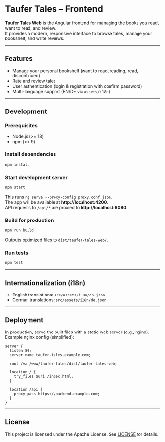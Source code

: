 # Taufer Tales – Frontend

**Taufer Tales Web** is the Angular frontend for managing the books you read, want to read, and review.  
It provides a modern, responsive interface to browse tales, manage your bookshelf, and write reviews.

---

##  Features

-  Manage your personal bookshelf (want to read, reading, read, discontinued)
-  Rate and review tales
-  User authentication (login & registration with confirm password)
-  Multi-language support (EN/DE via `assets/i18n`)

---




## Development

### Prerequisites
- Node.js (>= 18)
- npm (>= 9)

### Install dependencies
```bash
npm install
```

### Start development server
```bash
npm start
```
This runs `ng serve --proxy-config proxy.conf.json`.  
The app will be available at **http://localhost:4200**.  
API requests to `/api/*` are proxied to **http://localhost:8080**.

### Build for production
```bash
npm run build
```
Outputs optimized files to `dist/taufer-tales-web/`.

### Run tests
```bash
npm test
```

---

##  Internationalization (i18n)

- English translations: `src/assets/i18n/en.json`
- German translations: `src/assets/i18n/de.json`

---

## Deployment

In production, serve the built files with a static web server (e.g., nginx).  
Example nginx config (simplified):

```nginx
server {
  listen 80;
  server_name taufer-tales.example.com;

  root /var/www/taufer-tales/dist/taufer-tales-web;

  location / {
    try_files $uri /index.html;
  }

  location /api {
    proxy_pass https://backend.example.com;
  }
}
```

---

##  License

This project is licensed under the Apache License. See [LICENSE](LICENSE) for details.
